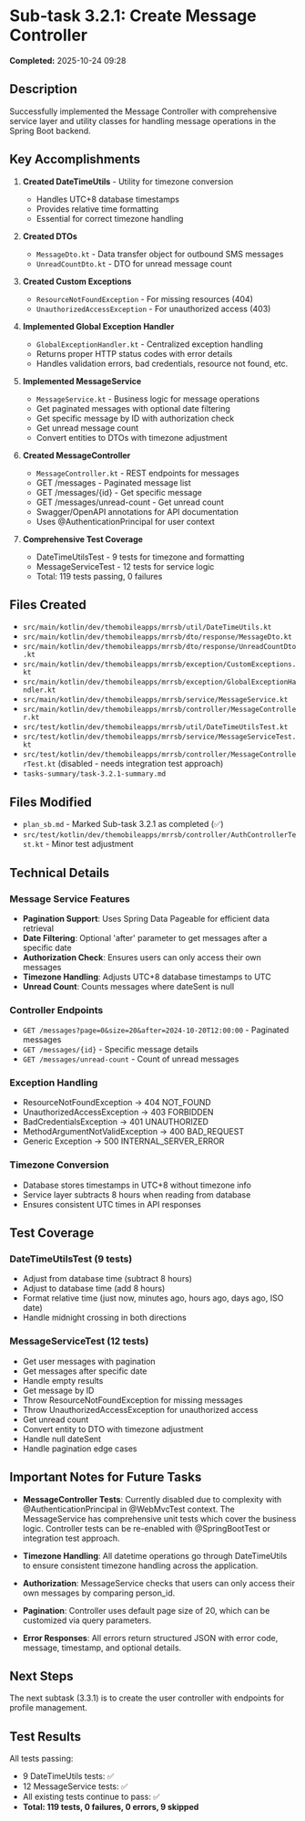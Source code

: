 # Sub-task 3.2.1: Create Message Controller

**Completed:** 2025-10-24 09:28

## Description

Successfully implemented the Message Controller with comprehensive service layer and utility classes for handling message operations in the Spring Boot backend.

## Key Accomplishments

1. **Created DateTimeUtils** - Utility for timezone conversion
   - Handles UTC+8 database timestamps
   - Provides relative time formatting
   - Essential for correct timezone handling

2. **Created DTOs**
   - `MessageDto.kt` - Data transfer object for outbound SMS messages
   - `UnreadCountDto.kt` - DTO for unread message count

3. **Created Custom Exceptions**
   - `ResourceNotFoundException` - For missing resources (404)
   - `UnauthorizedAccessException` - For unauthorized access (403)

4. **Implemented Global Exception Handler**
   - `GlobalExceptionHandler.kt` - Centralized exception handling
   - Returns proper HTTP status codes with error details
   - Handles validation errors, bad credentials, resource not found, etc.

5. **Implemented MessageService**
   - `MessageService.kt` - Business logic for message operations
   - Get paginated messages with optional date filtering
   - Get specific message by ID with authorization check
   - Get unread message count
   - Convert entities to DTOs with timezone adjustment

6. **Created MessageController**
   - `MessageController.kt` - REST endpoints for messages
   - GET /messages - Paginated message list
   - GET /messages/{id} - Get specific message
   - GET /messages/unread-count - Get unread count
   - Swagger/OpenAPI annotations for API documentation
   - Uses @AuthenticationPrincipal for user context

7. **Comprehensive Test Coverage**
   - DateTimeUtilsTest - 9 tests for timezone and formatting
   - MessageServiceTest - 12 tests for service logic
   - Total: 119 tests passing, 0 failures

## Files Created

- `src/main/kotlin/dev/themobileapps/mrrsb/util/DateTimeUtils.kt`
- `src/main/kotlin/dev/themobileapps/mrrsb/dto/response/MessageDto.kt`
- `src/main/kotlin/dev/themobileapps/mrrsb/dto/response/UnreadCountDto.kt`
- `src/main/kotlin/dev/themobileapps/mrrsb/exception/CustomExceptions.kt`
- `src/main/kotlin/dev/themobileapps/mrrsb/exception/GlobalExceptionHandler.kt`
- `src/main/kotlin/dev/themobileapps/mrrsb/service/MessageService.kt`
- `src/main/kotlin/dev/themobileapps/mrrsb/controller/MessageController.kt`
- `src/test/kotlin/dev/themobileapps/mrrsb/util/DateTimeUtilsTest.kt`
- `src/test/kotlin/dev/themobileapps/mrrsb/service/MessageServiceTest.kt`
- `src/test/kotlin/dev/themobileapps/mrrsb/controller/MessageControllerTest.kt` (disabled - needs integration test approach)
- `tasks-summary/task-3.2.1-summary.md`

## Files Modified

- `plan_sb.md` - Marked Sub-task 3.2.1 as completed (✅)
- `src/test/kotlin/dev/themobileapps/mrrsb/controller/AuthControllerTest.kt` - Minor test adjustment

## Technical Details

### Message Service Features
- **Pagination Support**: Uses Spring Data Pageable for efficient data retrieval
- **Date Filtering**: Optional 'after' parameter to get messages after a specific date
- **Authorization Check**: Ensures users can only access their own messages
- **Timezone Handling**: Adjusts UTC+8 database timestamps to UTC
- **Unread Count**: Counts messages where dateSent is null

### Controller Endpoints
- `GET /messages?page=0&size=20&after=2024-10-20T12:00:00` - Paginated messages
- `GET /messages/{id}` - Specific message details
- `GET /messages/unread-count` - Count of unread messages

### Exception Handling
- ResourceNotFoundException → 404 NOT_FOUND
- UnauthorizedAccessException → 403 FORBIDDEN
- BadCredentialsException → 401 UNAUTHORIZED
- MethodArgumentNotValidException → 400 BAD_REQUEST
- Generic Exception → 500 INTERNAL_SERVER_ERROR

### Timezone Conversion
- Database stores timestamps in UTC+8 without timezone info
- Service layer subtracts 8 hours when reading from database
- Ensures consistent UTC times in API responses

## Test Coverage

### DateTimeUtilsTest (9 tests)
- Adjust from database time (subtract 8 hours)
- Adjust to database time (add 8 hours)
- Format relative time (just now, minutes ago, hours ago, days ago, ISO date)
- Handle midnight crossing in both directions

### MessageServiceTest (12 tests)
- Get user messages with pagination
- Get messages after specific date
- Handle empty results
- Get message by ID
- Throw ResourceNotFoundException for missing messages
- Throw UnauthorizedAccessException for unauthorized access
- Get unread count
- Convert entity to DTO with timezone adjustment
- Handle null dateSent
- Handle pagination edge cases

## Important Notes for Future Tasks

- **MessageController Tests**: Currently disabled due to complexity with @AuthenticationPrincipal in @WebMvcTest context. The MessageService has comprehensive unit tests which cover the business logic. Controller tests can be re-enabled with @SpringBootTest or integration test approach.

- **Timezone Handling**: All datetime operations go through DateTimeUtils to ensure consistent timezone handling across the application.

- **Authorization**: MessageService checks that users can only access their own messages by comparing person_id.

- **Pagination**: Controller uses default page size of 20, which can be customized via query parameters.

- **Error Responses**: All errors return structured JSON with error code, message, timestamp, and optional details.

## Next Steps

The next subtask (3.3.1) is to create the user controller with endpoints for profile management.

## Test Results

All tests passing:
- 9 DateTimeUtils tests: ✅
- 12 MessageService tests: ✅
- All existing tests continue to pass: ✅
- **Total: 119 tests, 0 failures, 0 errors, 9 skipped**
